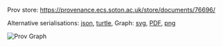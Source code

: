 
Prov store: https://provenance.ecs.soton.ac.uk/store/documents/76696/
	
Alternative serialisations: [json](https://provenance.ecs.soton.ac.uk/store/documents/76696.json), [turtle](https://provenance.ecs.soton.ac.uk/store/documents/76696.ttl), 
Graph: [svg](https://provenance.ecs.soton.ac.uk/store/documents/76696.svg), [PDF](https://provenance.ecs.soton.ac.uk/store/documents/76696.pdf), [png](https://provenance.ecs.soton.ac.uk/store/documents/76696.png)

![Prov Graph](https://provenance.ecs.soton.ac.uk/store/documents/76696.png)

		
